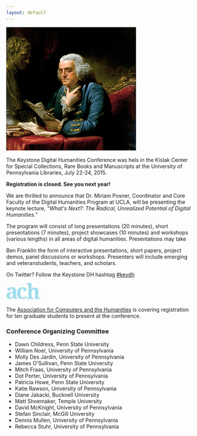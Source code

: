 ```yaml
---
layout: default
---
```



![Ben Franklin](images/Benjamin_Franklin_2.jpg)

The Keystone Digital Humanities Conference was hels in the Kislak Center for Special Collections, Rare Books and Manuscripts at the University of Pennsylvania Libraries, July 22-24, 2015.

**Registration is closed. See you next year!**

We are thrilled to announce that Dr. Miriam Posner, Coordinator and Core Faculty of the Digital Humanities Program at UCLA, will be presenting the keynote lecture, *“What's Next?: The Radical, Unrealized Potential of Digital Humanities.”*

The program will consist of long presentations (20 minutes), short presentations (7 minutes), project showcases (10 minutes) and workshops (various lengths) in all areas of digital humanities. Presentations may take

Ben Franklin
the form of interactive presentations, short papers, project demos, panel discussions or workshops. Presenters will include emerging and veteranstudents, teachers, and scholars.

On Twitter? Follow the Keystone DH hashtag [#keydh](https://twitter.com/search?f=tweets&vertical=default&q=%23keydh&src=typd)

![ACH Logo](images/ach.jpg)

The [Association for Computers and the Humanities](http://ach.org/) is covering registration for ten graduate students to present at the conference.



### Conference Organizing Committee

- Dawn Childress, Penn State University
- William Noel, University of Pennsylvania
- Molly Des Jardin, University of Pennsylvania
- James O'Sullivan, Penn State University
- Mitch Fraas, University of Pennsylvania
- Dot Porter, University of Pennsylvania
- Patricia Hswe, Penn State University
- Katie Rawson, University of Pennsylvania
- Diane Jakacki, Bucknell University
- Matt Shoemaker, Temple University
- David McKnight, University of Pennsylvania
- Stefan Sinclair, McGill University
- Dennis Mullen, University of Pennsylvania
- Rebecca Stuhr, University of Pennsylvania